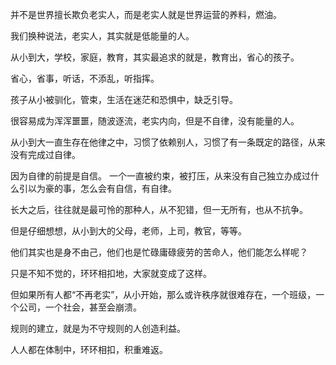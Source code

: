 并不是世界擅长欺负老实人，而是老实人就是世界运营的养料，燃油。

我们换种说法，老实人，其实就是低能量的人。

从小到大，学校，家庭，教育，其实最追求的就是，教育出，省心的孩子。

省心，省事，听话，不添乱，听指挥。

孩子从小被驯化，管束，生活在迷茫和恐惧中，缺乏引导。

很容易成为浑浑噩噩，随波逐流，老实内向，但是不自律，没有能量的人。

从小到大一直生存在他律之中，习惯了依赖别人，习惯了有一条既定的路径，从来没有完成过自律。

因为自律的前提是自信。 一个一直被约束，被打压，从来没有自己独立办成过什么引以为豪的事，怎么会有自信，有自律。

长大之后，往往就是最可怜的那种人，从不犯错，但一无所有，也从不抗争。

但是仔细想想，从小到大的父母，老师，上司，教官，等等。

他们其实也是身不由己，他们也是忙碌庸碌疲劳的苦命人，他们能怎么样呢？

只是不知不觉的，环环相扣地，大家就变成了这样。

但如果所有人都“不再老实”，从小开始，那么或许秩序就很难存在，一个班级，一个公司，一个社会，甚至会崩溃。

规则的建立，就是为不守规则的人创造利益。

人人都在体制中，环环相扣，积重难返。